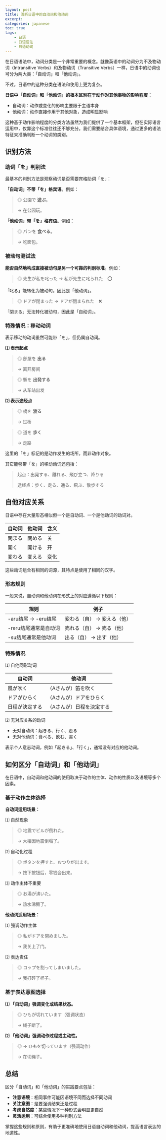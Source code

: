 ```yaml
---
layout: post
title: 浅析日语中的自动词和他动词
excerpt: 
categories: japanese
toc: true
tags:
    - 日语
    - 日语语法
    - 日语动词
---
```


在日语语法中，动词分类是一个非常重要的概念。就像英语中的动词分为不及物动词（Intransitive Verbs）和及物动词（Transitive Verbs）一样，日语中的动词也可分为两大类：「自动词」和「他动词」。

不过，日语中的这种分类在语法和使用上更为复杂。

**日语中「自动词」和「他动词」的根本区别在于动作对其他事物的影响程度：**

* 自动词：动作或变化的影响主要限于主语本身
* 他动词：动作直接作用于其他对象，造成明显影响

这种基于动作影响程度的分类方法虽然为我们提供了一个基本框架，但在实际语言运用中，仅靠这个标准往往还不够充分。我们需要结合具体语境，通过更多的语法特征来准确判断一个动词的类别。

## 识别方法

### 助词「を」判别法

最基本的判别方法是观察动词是否需要宾格助词「を」：

**「自动词」不带「を」格宾语**。例如：

> ◎ 公園で **遊ぶ**。
>
> → 在公园玩。

**「他动词」带「を」格宾语**。例如：

> ◎ パンを **食べる**。
>
> → 吃面包。

### 被动句测试法

**能否自然地构成直接被动句是另一个可靠的判别标准**。例如：

> ◎ 先生が私を叱った → 私が先生に叱られた　⭕️

「叱る」能转化为被动句，因此是「他动词」。

> ◎ ドアが閉まった → ドアが閉まられた　❌

「閉まる」无法转化被动句，因此是「自动词」。

### 特殊情况：移动动词

表示移动的动词虽然可能带「を」，但仍属自动词。

**⑴ 表示起点**

> ◎ 部屋を **出る**
>
> → 离开房间

> ◎ 駅を **出発する**
>
> → 从车站出发

**⑵ 表示途经点**

> ◎ 橋を **渡る**
>
> → 过桥

> ◎ 道を **歩く**
>
> → 走路

这里的「を」标记的是动作发生的场所，而非动作对象。

其它能够带「を」的移动动词还包括：

> 起点：出発する、離れる、飛び立つ、降りる
>
> 途经点：歩く、走る、通る、飛ぶ、散歩する

## 自他对应关系

日语中存在大量形态相似但一个是自动词、一个是他动词的动词对。

自动词 | 他动词 | 含义
--- | --- | ---
閉まる | 閉める | 关
開く | 開ける | 开
変わる | 変える | 变化

这些动词组合有相同的词源，其特点是使用了相同的汉字。

### 形态规则

一般来说，自动词和他动词在形式上的对应遵循以下规则：

规则 | 例子
--- | ---
-aru结尾 → -eru结尾 | 変わる（自） → 変える（他）
-reru结尾通常是自动词 | 売れる（自） → 売る（他）
-su结尾通常是他动词 | 出る（自） → 出す（他）

### 特殊情况

⑴ 自他同形动词

自动词 | 他动词
--- | ---
風が吹く |<span class='more'>（Aさんが）</span>笛を吹く 
ドアがひらく |<span class='more'>（Aさんが）</span>ドアをひらく
日程が決定する |<span class='more'>（Aさんが）</span>日程を決定する

⑵ 无对应关系的动词

- 无对自动词：起きる、行く、走る
- 无对他动词：食べる、飲む、書く

表示个人意志动词，例如「起きる」、「行く」，通常没有对应的他动词。

## 如何区分「自动词」和「他动词」

在日语中，自动词和他动词的使用取决于动作的主体、动作的性质以及语境等多个因素。

### 基于动作主体选择

**自动词适用场景：**

⑴ 自然现象

> ◎ 地震でビルが倒れた。
>
> → 大楼因地震倒塌了。

⑵ 自动化过程

> ◎ ボタンを押すと、おつりが出ます。
>
> → 按下按钮后，零钱会出来。

⑶ 动作主体不重要

> ◎ お湯が沸いた。
> 
> → 热水沸腾了。

**他动词适用场景：**

⑴ 强调动作主体

> ◎ 私がドアを閉めました。
>
> → 我关上了门。

⑵ 表达责任

> ◎ コップを割ってしまいました。
> 
> → 我打碎了杯子。

### 基于表达意图选择

**⑴ 「自动词」强调变化或结果状态。**

> ◎ ひもが切れています（强调状态）
>
> → 绳子断了。

**⑵ 「他动词」强调动作过程或主动性。**

> ◎ → ひもを切っています（强调动作）
> 
> → 在切绳子。

## 总结

区分「自动词」和「他动词」的实践要点包括：

- **注意语境**：相同事件可能因语境不同而选择不同动词
- **关注意图**：是要强调结果还是过程
- **考虑自然度**：某些情况下一种形式会明显更自然
- **灵活运用**：可综合使用多种判别方法

掌握这些规则和原则，有助于更准确地使用日语自动词和他动词，提高语言表达的地道性。
